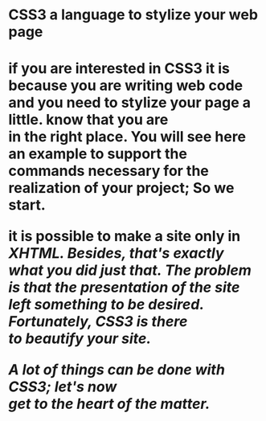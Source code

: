 <h1>CSS3 a language to stylize your web page<h1/>

  
if you are interested in CSS3 it is because you are writing web 
code and you need to stylize your page a little. know that you are<br/> in the right place.
You will see here an example to support the commands necessary for the realization of
your project; So we start.

  it is possible to make a site only in <em>XHTML<em/>. Besides, that's exactly<br/>
    what you did just that. The problem is that the presentation 
    of the site left something to be desired. Fortunately, CSS3 is there <br/>
    to beautify your site.

<p>A lot of things can be done with<em> CSS3<em/>; let's now <br/>
  get to the heart of the matter.<p/>
  


